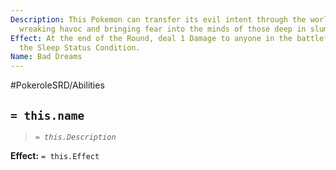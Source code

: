 ```yaml
---
Description: This Pokemon can transfer its evil intent through the world of dreams,
  wreaking havoc and bringing fear into the minds of those deep in slumber
Effect: At the end of the Round, deal 1 Damage to anyone in the battlefield that has
  the Sleep Status Condition.
Name: Bad Dreams
---
```


#PokeroleSRD/Abilities

## `= this.name`

> *`= this.Description`*

**Effect:** `= this.Effect`
